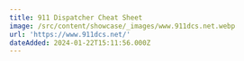 ```yaml
---
title: 911 Dispatcher Cheat Sheet
image: /src/content/showcase/_images/www.911dcs.net.webp
url: 'https://www.911dcs.net/'
dateAdded: 2024-01-22T15:11:56.000Z
---
```


